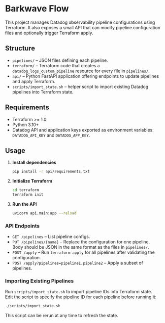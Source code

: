 # Barkwave Flow

This project manages Datadog observability pipeline configurations using Terraform. It also exposes a small API that can modify pipeline configuration files and optionally trigger Terraform apply.

## Structure

- `pipelines/` – JSON files defining each pipeline.
- `terraform/` – Terraform code that creates a `datadog_logs_custom_pipeline` resource for every file in `pipelines/`.
- `api/` – Python FastAPI application offering endpoints to update pipelines and apply Terraform.
- `scripts/import_state.sh` – helper script to import existing Datadog pipelines into Terraform state.

## Requirements

- Terraform >= 1.0
- Python 3.10+
- Datadog API and application keys exported as environment variables: `DATADOG_API_KEY` and `DATADOG_APP_KEY`.

## Usage

1. **Install dependencies**
   ```bash
   pip install -r api/requirements.txt
   ```
2. **Initialize Terraform**
   ```bash
   cd terraform
   terraform init
   ```
3. **Run the API**
   ```bash
   uvicorn api.main:app --reload
   ```

### API Endpoints

- `GET /pipelines` – List pipeline configs.
- `PUT /pipelines/{name}` – Replace the configuration for one pipeline. Body should be JSON in the same format as the files in `pipelines/`.
- `POST /apply` – Run `terraform apply` for all pipelines after validating the configuration.
- `POST /apply?pipelines=pipeline1,pipeline2` – Apply a subset of pipelines.

### Importing Existing Pipelines

Run `scripts/import_state.sh` to import pipeline IDs into Terraform state. Edit the script to specify the pipeline ID for each pipeline before running it:

```bash
./scripts/import_state.sh
```

This script can be rerun at any time to refresh the state.
